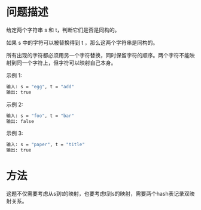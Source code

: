# 问题描述

给定两个字符串 s 和 t，判断它们是否是同构的。

如果 s 中的字符可以被替换得到 t ，那么这两个字符串是同构的。

所有出现的字符都必须用另一个字符替换，同时保留字符的顺序。两个字符不能映射到同一个字符上，但字符可以映射自己本身。

示例 1:
```bash
输入: s = "egg", t = "add"
输出: true
```

示例 2:
```bash
输入: s = "foo", t = "bar"
输出: false
```

示例 3:
```bash
输入: s = "paper", t = "title"
输出: true
```

# 方法

这题不仅需要考虑从s到t的映射，也要考虑t到s的映射，需要两个hash表记录双映射关系。